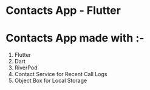 # Contacts App - Flutter

# Contacts App made with :-
1. Flutter
2. Dart
3. RiverPod
4. Contact Service for Recent Call Logs
5. Object Box for Local Storage
